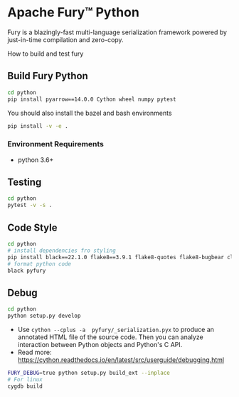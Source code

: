 # Apache Fury™ Python

Fury is a blazingly-fast multi-language serialization framework powered by just-in-time compilation and zero-copy.

How to build and test fury

## Build Fury Python

```bash
cd python
pip install pyarrow==14.0.0 Cython wheel numpy pytest
```

You should also install the bazel and bash environments

```bash
pip install -v -e .
```

### Environment Requirements

- python 3.6+

## Testing

```bash
cd python
pytest -v -s .
```

## Code Style

```bash
cd python
# install dependencies fro styling
pip install black==22.1.0 flake8==3.9.1 flake8-quotes flake8-bugbear click==8.0.2
# format python code
black pyfury
```

## Debug

```bash
cd python
python setup.py develop
```

* Use `cython --cplus -a  pyfury/_serialization.pyx` to produce an annotated HTML file of the source code. Then you can
  analyze interaction between Python objects and Python's C API.
* Read more: https://cython.readthedocs.io/en/latest/src/userguide/debugging.html

```bash
FURY_DEBUG=true python setup.py build_ext --inplace
# For linux
cygdb build
```
